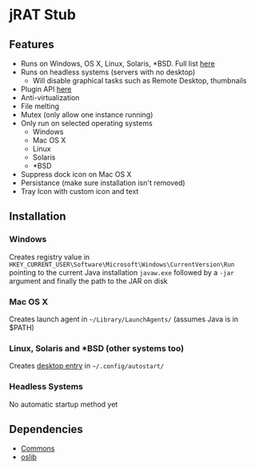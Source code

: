 # jRAT Stub

## Features

- Runs on Windows, OS X, Linux, Solaris, *BSD. Full list [here](../README.md)
- Runs on headless systems (servers with no desktop)
  - Will disable graphical tasks such as Remote Desktop, thumbnails
- Plugin API [here](https://github.com/java-rat/stub-api)
- Anti-virtualization
- File melting
- Mutex (only allow one instance running)
- Only run on selected operating systems
  - Windows
  - Mac OS X
  - Linux
  - Solaris
  - *BSD
- Suppress dock icon on Mac OS X
- Persistance (make sure installation isn't removed)
- Tray Icon with custom icon and text

## Installation

### Windows

Creates registry value in ```HKEY_CURRENT_USER\Software\Microsoft\Windows\CurrentVersion\Run``` pointing to the current Java installation ```javaw.exe``` followed by a ```-jar``` argument and finally the path to the JAR on disk

### Mac OS X

Creates launch agent in ```~/Library/LaunchAgents/``` (assumes Java is in $PATH)

### Linux, Solaris and *BSD (other systems too)

Creates [desktop entry](https://wiki.archlinux.org/index.php/Desktop_entries) in ```~/.config/autostart/```

### Headless Systems

No automatic startup method yet

## Dependencies

- [Commons](../Commons/)
- [oslib](https://github.com/redpois0n/oslib)